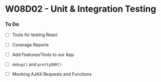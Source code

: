 # W08D02 - Unit & Integration Testing

### To Do
- [ ] Tools for testing React
- [ ] Coverage Reports
- [ ] Add Features/Tests to our App
- [ ] `debug()` and `prettyDOM()`
- [ ] Mocking AJAX Requests and Functions













